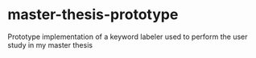 # master-thesis-prototype
Prototype implementation of a keyword labeler used to perform the user study in my master thesis
